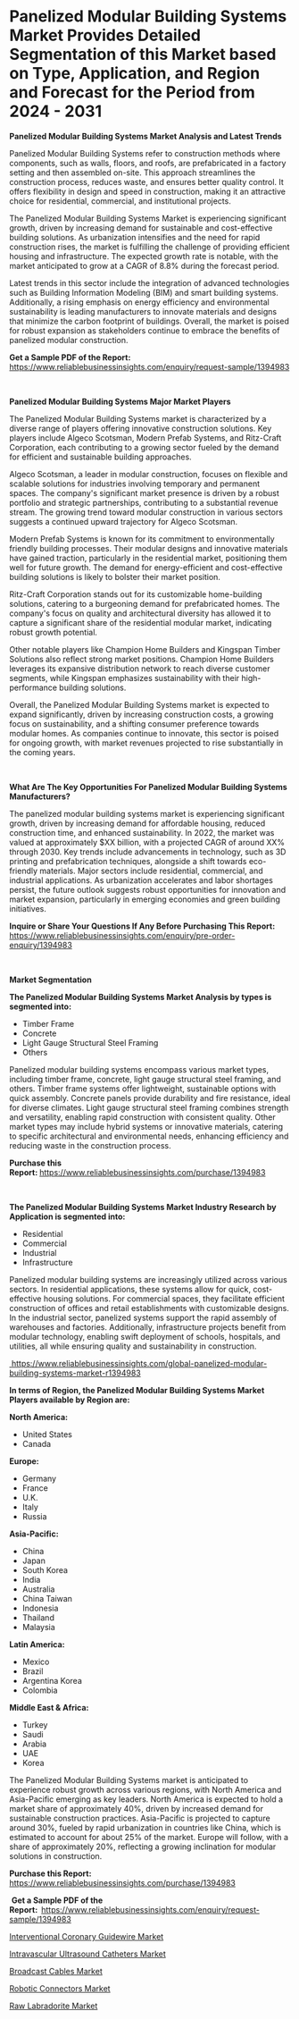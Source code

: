 <p><h1>Panelized Modular Building Systems Market Provides Detailed Segmentation of this Market based on Type, Application, and Region and Forecast for the Period from 2024 - 2031</h1></p><p><strong>Panelized Modular Building Systems Market Analysis and Latest Trends</strong></p>
<p><p>Panelized Modular Building Systems refer to construction methods where components, such as walls, floors, and roofs, are prefabricated in a factory setting and then assembled on-site. This approach streamlines the construction process, reduces waste, and ensures better quality control. It offers flexibility in design and speed in construction, making it an attractive choice for residential, commercial, and institutional projects.</p><p>The Panelized Modular Building Systems Market is experiencing significant growth, driven by increasing demand for sustainable and cost-effective building solutions. As urbanization intensifies and the need for rapid construction rises, the market is fulfilling the challenge of providing efficient housing and infrastructure. The expected growth rate is notable, with the market anticipated to grow at a CAGR of 8.8% during the forecast period.</p><p>Latest trends in this sector include the integration of advanced technologies such as Building Information Modeling (BIM) and smart building systems. Additionally, a rising emphasis on energy efficiency and environmental sustainability is leading manufacturers to innovate materials and designs that minimize the carbon footprint of buildings. Overall, the market is poised for robust expansion as stakeholders continue to embrace the benefits of panelized modular construction.</p></p>
<p><strong>Get a Sample PDF of the Report:&nbsp;</strong> <a href="https://www.reliablebusinessinsights.com/enquiry/request-sample/1394983?utm_campaign=1106&utm_medium=2&utm_source=Github&utm_content=ia&utm_term=26122024&utm_id=panelized-modular-building-systems">https://www.reliablebusinessinsights.com/enquiry/request-sample/1394983</a></p>
<p>&nbsp;</p>
<p><strong>Panelized Modular Building Systems Major Market Players</strong></p>
<p><p>The Panelized Modular Building Systems market is characterized by a diverse range of players offering innovative construction solutions. Key players include Algeco Scotsman, Modern Prefab Systems, and Ritz-Craft Corporation, each contributing to a growing sector fueled by the demand for efficient and sustainable building approaches.</p><p>Algeco Scotsman, a leader in modular construction, focuses on flexible and scalable solutions for industries involving temporary and permanent spaces. The company's significant market presence is driven by a robust portfolio and strategic partnerships, contributing to a substantial revenue stream. The growing trend toward modular construction in various sectors suggests a continued upward trajectory for Algeco Scotsman.</p><p>Modern Prefab Systems is known for its commitment to environmentally friendly building processes. Their modular designs and innovative materials have gained traction, particularly in the residential market, positioning them well for future growth. The demand for energy-efficient and cost-effective building solutions is likely to bolster their market position.</p><p>Ritz-Craft Corporation stands out for its customizable home-building solutions, catering to a burgeoning demand for prefabricated homes. The company's focus on quality and architectural diversity has allowed it to capture a significant share of the residential modular market, indicating robust growth potential.</p><p>Other notable players like Champion Home Builders and Kingspan Timber Solutions also reflect strong market positions. Champion Home Builders leverages its expansive distribution network to reach diverse customer segments, while Kingspan emphasizes sustainability with their high-performance building solutions.</p><p>Overall, the Panelized Modular Building Systems market is expected to expand significantly, driven by increasing construction costs, a growing focus on sustainability, and a shifting consumer preference towards modular homes. As companies continue to innovate, this sector is poised for ongoing growth, with market revenues projected to rise substantially in the coming years.</p></p>
<p>&nbsp;</p>
<p><strong>What Are The Key Opportunities For Panelized Modular Building Systems Manufacturers?</strong></p>
<p><p>The panelized modular building systems market is experiencing significant growth, driven by increasing demand for affordable housing, reduced construction time, and enhanced sustainability. In 2022, the market was valued at approximately $XX billion, with a projected CAGR of around XX% through 2030. Key trends include advancements in technology, such as 3D printing and prefabrication techniques, alongside a shift towards eco-friendly materials. Major sectors include residential, commercial, and industrial applications. As urbanization accelerates and labor shortages persist, the future outlook suggests robust opportunities for innovation and market expansion, particularly in emerging economies and green building initiatives.</p></p>
<p><strong>Inquire or Share Your Questions If Any Before Purchasing This Report:</strong> <a href="https://www.reliablebusinessinsights.com/enquiry/pre-order-enquiry/1394983?utm_campaign=1106&utm_medium=2&utm_source=Github&utm_content=ia&utm_term=26122024&utm_id=panelized-modular-building-systems">https://www.reliablebusinessinsights.com/enquiry/pre-order-enquiry/1394983</a></p>
<p>&nbsp;</p>
<p><strong>Market Segmentation</strong></p>
<p><strong>The Panelized Modular Building Systems Market Analysis by types is segmented into:</strong></p>
<p><ul><li>Timber Frame</li><li>Concrete</li><li>Light Gauge Structural Steel Framing</li><li>Others</li></ul></p>
<p><p>Panelized modular building systems encompass various market types, including timber frame, concrete, light gauge structural steel framing, and others. Timber frame systems offer lightweight, sustainable options with quick assembly. Concrete panels provide durability and fire resistance, ideal for diverse climates. Light gauge structural steel framing combines strength and versatility, enabling rapid construction with consistent quality. Other market types may include hybrid systems or innovative materials, catering to specific architectural and environmental needs, enhancing efficiency and reducing waste in the construction process.</p></p>
<p><strong>Purchase this Report:&nbsp;</strong><a href="https://www.reliablebusinessinsights.com/purchase/1394983?utm_campaign=1106&utm_medium=2&utm_source=Github&utm_content=ia&utm_term=26122024&utm_id=panelized-modular-building-systems">https://www.reliablebusinessinsights.com/purchase/1394983</a></p>
<p>&nbsp;</p>
<p><strong>The Panelized Modular Building Systems Market Industry Research by Application is segmented into:</strong></p>
<p><ul><li>Residential</li><li>Commercial</li><li>Industrial</li><li>Infrastructure</li></ul></p>
<p><p>Panelized modular building systems are increasingly utilized across various sectors. In residential applications, these systems allow for quick, cost-effective housing solutions. For commercial spaces, they facilitate efficient construction of offices and retail establishments with customizable designs. In the industrial sector, panelized systems support the rapid assembly of warehouses and factories. Additionally, infrastructure projects benefit from modular technology, enabling swift deployment of schools, hospitals, and utilities, all while ensuring quality and sustainability in construction.</p></p>
<p><a href="https://www.reliablebusinessinsights.com/global-panelized-modular-building-systems-market-r1394983?utm_campaign=1106&utm_medium=2&utm_source=Github&utm_content=ia&utm_term=26122024&utm_id=panelized-modular-building-systems">&nbsp;https://www.reliablebusinessinsights.com/global-panelized-modular-building-systems-market-r1394983</a></p>
<p><strong>In terms of Region, the Panelized Modular Building Systems Market Players available by Region are:</strong></p>
<p>
    <p> <strong> North America: </strong>
        <ul>
            <li>United States</li>
            <li>Canada</li>
        </ul>
        </p> 
    <p> <strong> Europe: </strong>
        <ul>
            <li>Germany</li>
            <li>France</li>
            <li>U.K.</li>
            <li>Italy</li>
            <li>Russia</li>
        </ul>
        </p> 
    <p> <strong> Asia-Pacific: </strong>
        <ul>
            <li>China</li>
            <li>Japan</li>
            <li>South Korea</li>
            <li>India</li>
            <li>Australia</li>
            <li>China Taiwan</li>
            <li>Indonesia</li>
            <li>Thailand</li>
            <li>Malaysia</li>
        </ul>
        </p> 
    <p> <strong> Latin America: </strong>
        <ul>
            <li>Mexico</li>
            <li>Brazil</li>
            <li>Argentina Korea</li>
            <li>Colombia</li>
        </ul>
        </p> 
    <p> <strong> Middle East & Africa: </strong>
        <ul>
            <li>Turkey</li>
            <li>Saudi</li>
            <li>Arabia</li>
            <li>UAE</li>
            <li>Korea</li>
        </ul>
    </p>
    </p>
<p><p>The Panelized Modular Building Systems market is anticipated to experience robust growth across various regions, with North America and Asia-Pacific emerging as key leaders. North America is expected to hold a market share of approximately 40%, driven by increased demand for sustainable construction practices. Asia-Pacific is projected to capture around 30%, fueled by rapid urbanization in countries like China, which is estimated to account for about 25% of the market. Europe will follow, with a share of approximately 20%, reflecting a growing inclination for modular solutions in construction.</p></p>
<p><strong>Purchase this Report: </strong><a href="https://www.reliablebusinessinsights.com/purchase/1394983?utm_campaign=1106&utm_medium=2&utm_source=Github&utm_content=ia&utm_term=26122024&utm_id=panelized-modular-building-systems">https://www.reliablebusinessinsights.com/purchase/1394983</a></p>
<p>&nbsp;<strong>Get a Sample PDF of the Report:&nbsp;&nbsp;</strong><a href="https://www.reliablebusinessinsights.com/enquiry/request-sample/1394983?utm_campaign=1106&utm_medium=2&utm_source=Github&utm_content=ia&utm_term=26122024&utm_id=panelized-modular-building-systems">https://www.reliablebusinessinsights.com/enquiry/request-sample/1394983</a></p>
<p><strong></strong></p>
<p><p><a href="https://github.com/pearlinewhite4692/Market-Research-Report-List-1/blob/main/interventional-coronary-guidewire-market.md?utm_campaign=1106&utm_medium=2&utm_source=Github&utm_content=ia&utm_term=26122024&utm_id=panelized-modular-building-systems">Interventional Coronary Guidewire Market</a></p><p><a href="https://github.com/hillsmyung726/Market-Research-Report-List-1/blob/main/intravascular-ultrasound-catheters-market.md?utm_campaign=1106&utm_medium=2&utm_source=Github&utm_content=ia&utm_term=26122024&utm_id=panelized-modular-building-systems">Intravascular Ultrasound Catheters Market</a></p><p><a href="https://www.linkedin.com/pulse/forecasting-broadcast-cables-market-expected-growth-rate-108-cagr-ze8zc?utm_campaign=1106&utm_medium=2&utm_source=Github&utm_content=ia&utm_term=26122024&utm_id=panelized-modular-building-systems">Broadcast Cables Market</a></p><p><a href="https://www.linkedin.com/pulse/robotic-connectors-market-trends-detailed-study-its-segmentation-gfvec?utm_campaign=1106&utm_medium=2&utm_source=Github&utm_content=ia&utm_term=26122024&utm_id=panelized-modular-building-systems">Robotic Connectors Market</a></p><p><a href="https://www.linkedin.com/pulse/detailed-analysis-size-raw-labradorite-market-projected-6-cagr-nbkpc?utm_campaign=1106&utm_medium=2&utm_source=Github&utm_content=ia&utm_term=26122024&utm_id=panelized-modular-building-systems">Raw Labradorite Market</a></p></p>